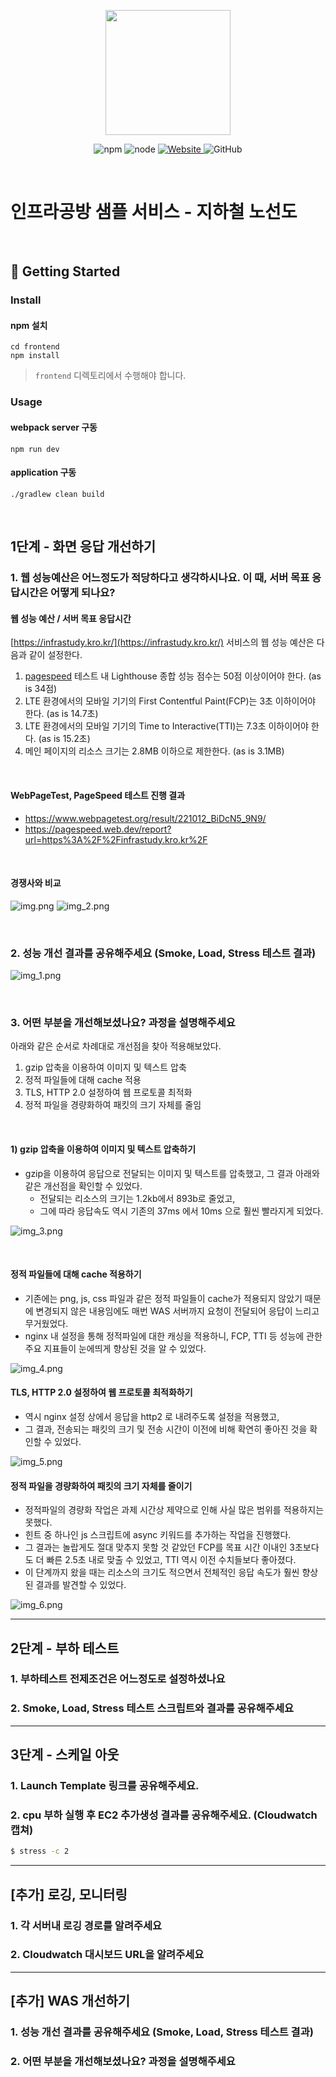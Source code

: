 <p align="center">
    <img width="200px;" src="https://raw.githubusercontent.com/woowacourse/atdd-subway-admin-frontend/master/images/main_logo.png"/>
</p>
<p align="center">
  <img alt="npm" src="https://img.shields.io/badge/npm-%3E%3D%205.5.0-blue">
  <img alt="node" src="https://img.shields.io/badge/node-%3E%3D%209.3.0-blue">
  <a href="https://edu.nextstep.camp/c/R89PYi5H" alt="nextstep atdd">
    <img alt="Website" src="https://img.shields.io/website?url=https%3A%2F%2Fedu.nextstep.camp%2Fc%2FR89PYi5H">
  </a>
  <img alt="GitHub" src="https://img.shields.io/github/license/next-step/atdd-subway-service">
</p>

<br>

# 인프라공방 샘플 서비스 - 지하철 노선도

<br>

## 🚀 Getting Started

### Install
#### npm 설치
```
cd frontend
npm install
```
> `frontend` 디렉토리에서 수행해야 합니다.

### Usage
#### webpack server 구동
```
npm run dev
```
#### application 구동
```
./gradlew clean build
```
<br>


## 1단계 - 화면 응답 개선하기

### 1. 웹 성능예산은 어느정도가 적당하다고 생각하시나요. 이 때, 서버 목표 응답시간은 어떻게 되나요?

#### 웹 성능 예산 / 서버 목표 응답시간

[https://infrastudy.kro.kr/](https://infrastudy.kro.kr/) 서비스의 웹 성능 예산은 다음과 같이 설정한다.
1. [pagespeed](https://pagespeed.web.dev) 테스트 내 Lighthouse 종합 성능 점수는 50점 이상이어야 한다. (as is 34점)
2. LTE 환경에서의 모바일 기기의 First Contentful Paint(FCP)는 3초 이하이어야 한다. (as is 14.7초)
3. LTE 환경에서의 모바일 기기의 Time to Interactive(TTI)는 7.3초 이하이어야 한다. (as is 15.2초)
4. 메인 페이지의 리소스 크기는 2.8MB 이하으로 제한한다. (as is 3.1MB)

<br>

#### WebPageTest, PageSpeed 테스트 진행 결과
- https://www.webpagetest.org/result/221012_BiDcN5_9N9/
- https://pagespeed.web.dev/report?url=https%3A%2F%2Finfrastudy.kro.kr%2F

<br>

#### 경쟁사와 비교

![img.png](images/img.png)
![img_2.png](images/img_2.png)

<br>

### 2. 성능 개선 결과를 공유해주세요 (Smoke, Load, Stress 테스트 결과)

![img_1.png](images/img_1.png)

<br>

### 3. 어떤 부분을 개선해보셨나요? 과정을 설명해주세요

아래와 같은 순서로 차례대로 개선점을 찾아 적용해보았다. 
1. gzip 압축을 이용하여 이미지 및 텍스트 압축
2. 정적 파일들에 대해 cache 적용
3. TLS, HTTP 2.0 설정하여 웹 프로토콜 최적화
4. 정적 파일을 경량화하여 패킷의 크기 자체를 줄임

<br>

#### 1) gzip 압축을 이용하여 이미지 및 텍스트 압축하기
- gzip을 이용하여 응답으로 전달되는 이미지 및 텍스트를 압축했고, 그 결과 아래와 같은 개선점을 확인할 수 있었다. 
  - 전달되는 리소스의 크기는 1.2kb에서 893b로 줄었고,
  - 그에 따라 응답속도 역시 기존의 37ms 에서 10ms 으로 훨씬 빨라지게 되었다. 

![img_3.png](images/img_3.png)

<br>

#### 정적 파일들에 대해 cache 적용하기
- 기존에는 png, js, css 파일과 같은 정적 파일들이 cache가 적용되지 않았기 때문에 변경되지 않은 내용임에도 매번 WAS 서버까지 요청이 전달되어 응답이 느리고 무거웠었다. 
- nginx 내 설정을 통해 정적파일에 대한 캐싱을 적용하니, FCP, TTI 등 성능에 관한 주요 지표들이 눈에띄게 향상된 것을 알 수 있었다. 

![img_4.png](images/img_4.png)


#### TLS, HTTP 2.0 설정하여 웹 프로토콜 최적화하기
- 역시 nginx 설정 상에서 응답을 http2 로 내려주도록 설정을 적용했고,
- 그 결과, 전송되는 패킷의 크기 및 전송 시간이 이전에 비해 확연히 좋아진 것을 확인할 수 있었다. 

![img_5.png](images/img_5.png)


#### 정적 파일을 경량화하여 패킷의 크기 자체를 줄이기
- 정적파일의 경량화 작업은 과제 시간상 제약으로 인해 사실 많은 범위를 적용하지는 못했다.
- 힌트 중 하나인 js 스크립트에 async 키워드를 추가하는 작업을 진행했다. 
- 그 결과는 놀랍게도 절대 맞추지 못할 것 같았던 FCP를 목표 시간 이내인 3초보다도 더 빠른 2.5초 내로 맞출 수 있었고, TTI 역시 이전 수치들보다 좋아졌다. 
- 이 단계까지 왔을 때는 리소스의 크기도 적으면서 전체적인 응답 속도가 훨씬 향상된 결과를 발견할 수 있었다. 

![img_6.png](images/img_6.png)

---

## 2단계 - 부하 테스트 
### 1. 부하테스트 전제조건은 어느정도로 설정하셨나요

### 2. Smoke, Load, Stress 테스트 스크립트와 결과를 공유해주세요

---

## 3단계 - 스케일 아웃

### 1. Launch Template 링크를 공유해주세요.

### 2. cpu 부하 실행 후 EC2 추가생성 결과를 공유해주세요. (Cloudwatch 캡쳐)

```sh
$ stress -c 2
```

---

## [추가] 로깅, 모니터링

### 1. 각 서버내 로깅 경로를 알려주세요 

### 2. Cloudwatch 대시보드 URL을 알려주세요
---

## [추가] WAS 개선하기
### 1. 성능 개선 결과를 공유해주세요 (Smoke, Load, Stress 테스트 결과)

### 2. 어떤 부분을 개선해보셨나요? 과정을 설명해주세요
